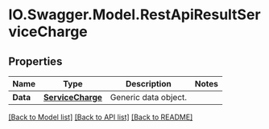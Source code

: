 # IO.Swagger.Model.RestApiResultServiceCharge
## Properties

Name | Type | Description | Notes
------------ | ------------- | ------------- | -------------
**Data** | [**ServiceCharge**](ServiceCharge.md) | Generic data object. | 

[[Back to Model list]](../README.md#documentation-for-models) [[Back to API list]](../README.md#documentation-for-api-endpoints) [[Back to README]](../README.md)

